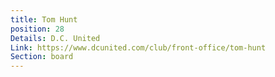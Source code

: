 ```yaml
---
title: Tom Hunt
position: 28
Details: D.C. United
Link: https://www.dcunited.com/club/front-office/tom-hunt
Section: board
---
```


